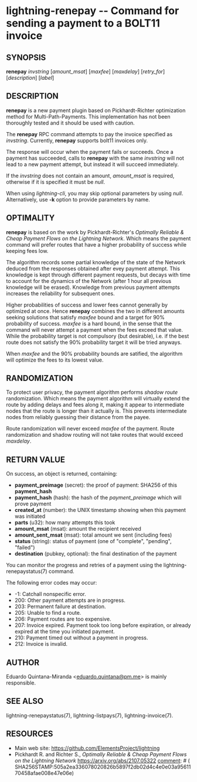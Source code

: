 lightning-renepay -- Command for sending a payment to a BOLT11 invoice
======================================================================

SYNOPSIS
--------

**renepay** *invstring* [*amount\_msat*] [*maxfee*] [*maxdelay*]
[*retry\_for*] [*description*] [*label*]


DESCRIPTION
-----------

**renepay** is a new payment plugin based on Pickhardt-Richter optimization
method for Multi-Path-Payments. This implementation has not been thoroughly
tested and it should be used with caution.

The **renepay** RPC command attempts to pay the invoice specified
as *invstring*. Currently, **renepay** supports bolt11 invoices only.

The response will occur when the payment fails or succeeds. Once a
payment has succeeded, calls to **renepay** with the same *invstring*
will not lead to a new payment attempt, but instead it will succeed immediately.

If the *invstring* does not contain an amount,
*amount\_msat* is required, otherwise if it is specified
it must be *null*. 

When using *lightning-cli*, you may skip optional parameters by using
*null*. Alternatively, use **-k** option to provide parameters by name.

OPTIMALITY
----------

**renepay** is based on the work by Pickhardt-Richter's
*Optimally Reliable & Cheap Payment Flows on the Lightning Network*.
Which means the payment command will prefer routes that have a higher
probability of success while keeping fees low.

The algorithm records some partial knowledge of the state of the Network
deduced from the responses obtained after evey payment attempt.
This knowledge is kept through different payment requests, but decays with time
to account for the dynamics of the Network (after 1 hour all previous knowledge
will be erased).
Knowledge from previous payment attempts increases the reliability for
subsequent ones.

Higher probabilities of success and lower fees cannot generally by optimized at
once. Hence **renepay** combines the two in different amounts seeking solutions
that satisfy *maxfee* bound and a target for 90% probability of success.
*maxfee* is a hard bound, in the sense that the command will never attempt a
payment when the fees exceed that value. While the probability target is not
compulsory (but desirable), i.e. if the best route does not satisfy the
90% probability target it will be tried anyways.

When *maxfee* and the 90% probability bounds are satified, the algorithm will
optimize the fees to its lowest value.


RANDOMIZATION
-------------

To protect user privacy, the payment algorithm performs *shadow route*
randomization.
Which means the payment algorithm will virtually extend the route
by adding delays and fees along it, making it appear to intermediate nodes
that the route is longer than it actually is. This prevents intermediate
nodes from reliably guessing their distance from the payee.

Route randomization will never exceed *maxfee* of the payment.
Route randomization and shadow routing will not take routes that would
exceed *maxdelay*.

RETURN VALUE
------------

[comment]: # (GENERATE-FROM-SCHEMA-START)
On success, an object is returned, containing:

- **payment\_preimage** (secret): the proof of payment: SHA256 of this **payment\_hash**
- **payment\_hash** (hash): the hash of the *payment\_preimage* which will prove payment
- **created\_at** (number): the UNIX timestamp showing when this payment was initiated
- **parts** (u32): how many attempts this took
- **amount\_msat** (msat): amount the recipient received
- **amount\_sent\_msat** (msat): total amount we sent (including fees)
- **status** (string): status of payment (one of "complete", "pending", "failed")
- **destination** (pubkey, optional): the final destination of the payment

[comment]: # (GENERATE-FROM-SCHEMA-END)

You can monitor the progress and retries of a payment using the
lightning-renepaystatus(7) command.

The following error codes may occur:

- -1: Catchall nonspecific error.
- 200: Other payment attempts are in progress.
- 203: Permanent failure at destination.
- 205: Unable to find a route.
- 206: Payment routes are too expensive.
- 207: Invoice expired. Payment took too long before expiration, or
already expired at the time you initiated payment.
- 210: Payment timed out without a payment in progress.
- 212: Invoice is invalid.

AUTHOR
------

Eduardo Quintana-Miranda <<eduardo.quintana@pm.me>> is mainly responsible.

SEE ALSO
--------

lightning-renepaystatus(7), lightning-listpays(7), lightning-invoice(7).

RESOURCES
---------

- Main web site: <https://github.com/ElementsProject/lightning>
- Pickhardt R. and Richter S., *Optimally Reliable & Cheap Payment Flows on the Lightning Network*
<https://arxiv.org/abs/2107.05322>
[comment]: # ( SHA256STAMP:505a2ea336078020826b5897f2db02d4c4e0e03a9561170458afae008e47e06e)
